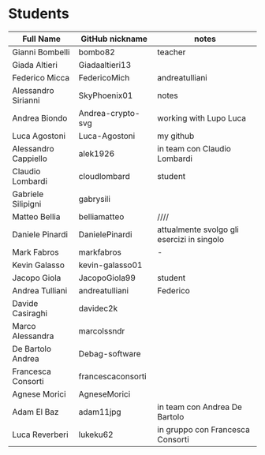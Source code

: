  # Students

| Full Name | GitHub nickname | notes |
| --------- | --------------- | ----- |
| Gianni Bombelli | bombo82 |  teacher |
| Giada Altieri  | Giadaaltieri13 |
| Federico Micca | FedericoMich |  andreatulliani |
| Alessandro Sirianni | SkyPhoenix01 | notes |
| Andrea Biondo | Andrea-crypto-svg | working with Lupo Luca |
| Luca Agostoni | Luca-Agostoni | my github |
| Alessandro Cappiello | alek1926 | in team con Claudio Lombardi |
| Claudio Lombardi | cloudlombard | student |
| Gabriele Silipigni | gabrysili | |
| Matteo Bellia | belliamatteo | //// |
| Daniele Pinardi | DanielePinardi | attualmente svolgo gli esercizi in singolo |
| Mark Fabros| markfabros | - |
| Kevin Galasso | kevin-galasso01 |
| Jacopo Giola | JacopoGiola99 | student |
| Andrea Tulliani | andreatulliani | Federico |
| Davide Casiraghi | davidec2k | |
| Marco Alessandra | marcolssndr |   |
| De Bartolo Andrea | Debag-software |  |
| Francesca Consorti | francescaconsorti |  |
| Agnese Morici | AgneseMorici | |
| Adam El Baz | adam11jpg | in team con Andrea De Bartolo |
| Luca Reverberi | lukeku62 | in gruppo con Francesca Consorti | 
